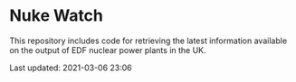 # Nuke Watch

This repository includes code for retrieving the latest information available on the output of EDF nuclear power plants in the UK.

Last updated: 2021-03-06 23:06